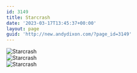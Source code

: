 ```yaml
---
id: 3149
title: Starcrash
date: '2023-03-17T13:45:37+00:00'
layout: page
guid: 'http://new.andydixon.com/?page_id=3149'
---
```


![Starcrash](https://i0.wp.com/assets.g8x2.ldn.idrivee2-23.com/posters/Starcrash%2001.jpg?w=1200&ssl=1 "Starcrash")  
![Starcrash](https://i0.wp.com/assets.g8x2.ldn.idrivee2-23.com/posters/Starcrash%2002.jpg?w=1200&ssl=1 "Starcrash")  
![Starcrash](https://i0.wp.com/assets.g8x2.ldn.idrivee2-23.com/posters/Starcrash%2003.jpg?w=1200&ssl=1 "Starcrash")